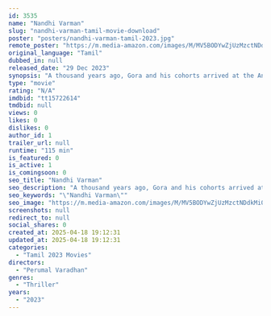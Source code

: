 ```yaml
---
id: 3535
name: "Nandhi Varman"
slug: "nandhi-varman-tamil-movie-download"
poster: "posters/nandhi-varman-tamil-2023.jpg"
remote_poster: "https://m.media-amazon.com/images/M/MV5BODYwZjUzMzctNDdkMi00YTQ4LWIwZmQtYzdkNzg1YTQwYzhlXkEyXkFqcGc@._V1_SX300.jpg"
original_language: "Tamil"
dubbed_in: null
released_date: "29 Dec 2023"
synopsis: "A thousand years ago, Gora and his cohorts arrived at the Anumanthapuram village, a part of Gingee ruled by the Pallava king Nandivarman, to loot the gold treasure in the temple of Aanumantheeshwarar."
type: "movie"
rating: "N/A"
imdbid: "tt15722614"
tmdbid: null
views: 0
likes: 0
dislikes: 0
author_id: 1
trailer_url: null
runtime: "115 min"
is_featured: 0
is_active: 1
is_comingsoon: 0
seo_title: "Nandhi Varman"
seo_description: "A thousand years ago, Gora and his cohorts arrived at the Anumanthapuram village, a part of Gingee ruled by the Pallava king Nandivarman, to loot the gold treasure in the temple of Aanumantheeshwarar."
seo_keywords: "\"Nandhi Varman\""
seo_image: "https://m.media-amazon.com/images/M/MV5BODYwZjUzMzctNDdkMi00YTQ4LWIwZmQtYzdkNzg1YTQwYzhlXkEyXkFqcGc@._V1_SX300.jpg"
screenshots: null
redirect_to: null
social_shares: 0
created_at: 2025-04-18 19:12:31
updated_at: 2025-04-18 19:12:31
categories:
  - "Tamil 2023 Movies"
directors:
  - "Perumal Varadhan"
genres:
  - "Thriller"
years:
  - "2023"
---
```


